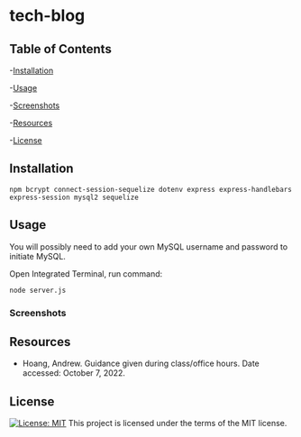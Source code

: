 # tech-blog

## Table of Contents

-[Installation](#installation)

-[Usage](#usage)

-[Screenshots](#screenshots)

-[Resources](#resources)

-[License](#license)

## Installation
```
npm bcrypt connect-session-sequelize dotenv express express-handlebars express-session mysql2 sequelize

```

## Usage

You will possibly need to add your own MySQL username and password to initiate MySQL.

Open Integrated Terminal, run command:
```
node server.js
```
### Screenshots


## Resources

- Hoang, Andrew. Guidance given during class/office hours. Date accessed: October 7, 2022.


## License

[![License: MIT](https://img.shields.io/badge/License-MIT-yellow.svg)](https://opensource.org/licenses/MIT)
This project is licensed under the terms of the MIT license.
